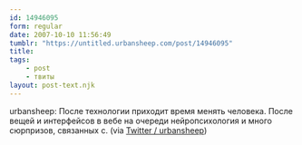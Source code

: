 ```yaml
---
id: 14946095
form: regular
date: 2007-10-10 11:56:49
tumblr: "https://untitled.urbansheep.com/post/14946095"
title:
tags:
    - post
    - твиты
layout: post-text.njk
---
```


<p>urbansheep: После технологии приходит время менять человека. После вещей и интерфейсов в вебе на очереди нейропсихология и много сюрпризов, связанных с. (via <a href="http://twitter.com/urbansheep/statuses/324790012">Twitter / urbansheep</a>)</p>

